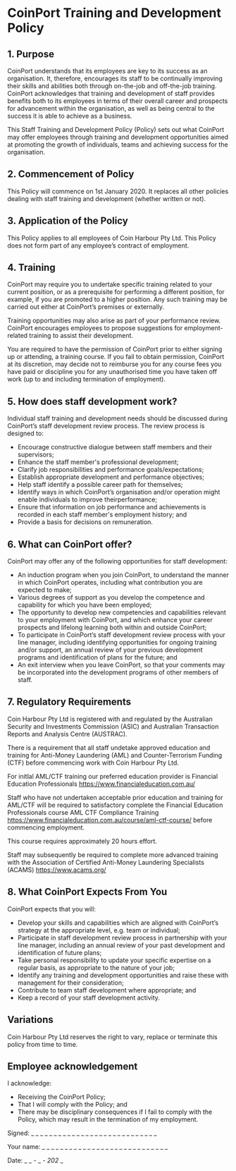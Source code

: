 # CoinPort Training and Development Policy

## 1. Purpose

CoinPort understands that its employees are key to its success as an organisation. It, therefore, encourages its staff to be continually improving their skills and abilities both through on-the-job and off-the-job training. CoinPort acknowledges that training and development of staff provides benefits both to its employees in terms of their overall career and prospects for advancement within the organisation, as well as being central to the success it is able to achieve as a business.

This Staff Training and Development Policy (Policy) sets out what CoinPort may offer employees through training and development opportunities aimed at promoting the growth of individuals, teams and achieving success for the organisation.

## 2. Commencement of Policy

This Policy will commence on 1st January 2020. It replaces all other policies dealing with staff training and development (whether written or not).

## 3. Application of the Policy

This Policy applies to all employees of Coin Harbour Pty Ltd. This Policy does not form part of any employee’s contract of employment.

## 4. Training

CoinPort may require you to undertake specific training related to your current position, or as a prerequisite for performing a different position, for example, if you are promoted to a higher position. Any such training may be carried out either at CoinPort’s premises or externally.

Training opportunities may also arise as part of your performance review. CoinPort encourages employees to propose suggestions for employment-related training to assist their development.

You are required to have the permission of CoinPort prior to either signing up or attending, a training course. If you fail to obtain permission, CoinPort at its discretion, may decide not to reimburse you for any course fees you have paid or discipline you for any unauthorised time you have taken off work (up to and including termination of employment).

## 5. How does staff development work?

Individual staff training and development needs should be discussed during CoinPort’s staff development review process. The review process is designed to:

* Encourage constructive dialogue between staff members and their supervisors;
* Enhance the staff member's professional development;
* Clarify job responsibilities and performance goals/expectations;
* Establish appropriate development and performance objectives;
* Help staff identify a possible career path for themselves;
* Identify ways in which CoinPort’s organisation and/or operation might enable individuals to improve theirperformance;
* Ensure that information on job performance and achievements is recorded in each staff member's employment history; and
* Provide a basis for decisions on remuneration.

## 6. What can CoinPort offer?

CoinPort may offer any of the following opportunities for staff development:

* An induction program when you join CoinPort, to understand the manner in which CoinPort operates, including what contribution you are expected to make;
* Various degrees of support as you develop the competence and capability for which you have been employed;
* The opportunity to develop new competencies and capabilities relevant to your employment with CoinPort, and which enhance your career prospects and lifelong learning both within and outside CoinPort;
* To participate in CoinPort’s staff development review process with your line manager, including identifying opportunities for ongoing training and/or support, an annual review of your previous development programs and identification of plans for the future; and
* An exit interview when you leave CoinPort, so that your comments may be incorporated into the development programs of other members of staff.

## 7. Regulatory Requirements

Coin Harbour Pty Ltd is registered with and regulated by the Australian Security and Investments Commission (ASIC) and Australian Transaction Reports and Analysis Centre (AUSTRAC).

There is a requirement that all staff undetake approved education and training for Anti-Money Laundering (AML) and Counter-Terrorism Funding (CTF) before commencing work with Coin Harbour Pty Ltd.

For initlal AML/CTF training our preferred education provider is Financial Education Professionals <a href="https://www.financialeducation.com.au/" target="_blank">https://www.financialeducation.com.au/</a>

Staff who have not undertaken acceptable prior education and training for AML/CTF will be required to satisfactory complete the Financial Education Professionals course AML CTF Compliance Training <a href="https://www.financialeducation.com.au/course/aml-ctf-course/"
      target="_blank">https://www.financialeducation.com.au/course/aml-ctf-course/</a> before commencing employment.

This course requires approximately 20 hours effort.

Staff may subsequently be required to complete more advanced training with the Association of Certified Anti-Money Laundering Specialists (ACAMS) <a href="https://www.acams.org/" target="_blank">https://www.acams.org/</a>

## 8. What CoinPort Expects From You

CoinPort expects that you will:

* Develop your skills and capabilities which are aligned with CoinPort’s strategy at the appropriate level, e.g. team or individual;
* Participate in staff development review process in partnership with your line manager, including an annual review of your past development and identification of future plans;
* Take personal responsibility to update your specific expertise on a regular basis, as appropriate to the nature of your job;
* Identify any training and development opportunities and raise these with management for their consideration;
* Contribute to team staff development where appropriate; and
* Keep a record of your staff development activity.

## Variations

Coin Harbour Pty Ltd reserves the right to vary, replace or terminate this policy from time to time.

## Employee acknowledgement

I acknowledge:

* Receiving the CoinPort Policy;
* That I will comply with the Policy; and
* There may be disciplinary consequences if I fail to comply with the Policy, which may result in the termination of my employment.


Signed:    _ _ _ _ _ _ _ _ _ _ _ _ _ _ _ _ _ _ _ _ _ _ _ _ _ _ _ _

Your name: _ _ _ _ _ _ _ _ _ _ _ _ _ _ _ _ _ _ _ _ _ _ _ _ _ _ _ _

Date: _ _ _-_ _ _- 202_ _